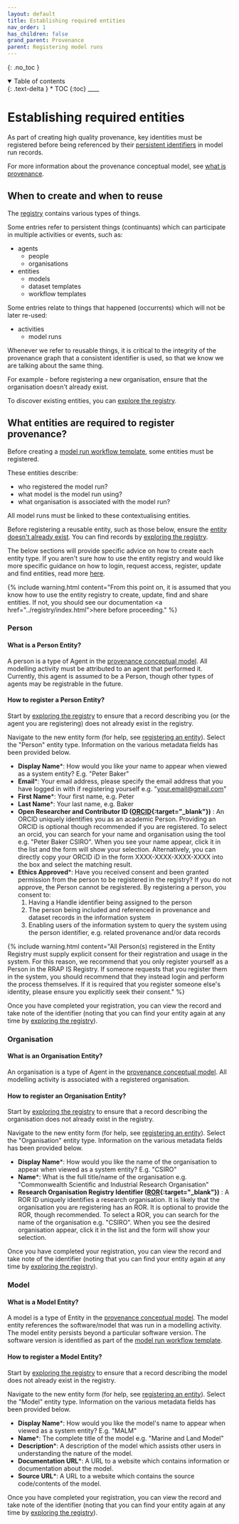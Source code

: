 ```yaml
---
layout: default
title: Establishing required entities
nav_order: 1
has_children: false
grand_parent: Provenance
parent: Registering model runs
---
```


{: .no_toc }

<details  open markdown="block">
  <summary>
    Table of contents
  </summary>
{: .text-delta }
* TOC
{:toc}
____
</details>

# Establishing required entities

As part of creating high quality provenance, key identities must be registered before being referenced by their [persistent identifiers](../../digital-object-identifiers.md) in model run records.

For more information about the provenance conceptual model, see [what is provenance](../overview/what-is-provenance.html).

## When to create and when to reuse

The [registry](../registry/index.html) contains various types of things.

Some entries refer to persistent things (continuants) which can participate in multiple activities or events, such as:

-   agents
    -   people
    -   organisations
-   entities
    -   models
    -   dataset templates
    -   workflow templates

Some entries relate to things that happened (occurrents) which will not be later re-used:

-   activities
    -   model runs

Whenever we refer to reusable things, it is critical to the integrity of the provenance graph that a consistent identifier is used, so that we know we are talking about the same thing.

For example - before registering a new organisation, ensure that the organisation doesn't already exist.

To discover existing entities, you can [explore the registry](../registry/exploring_the_registry.html).

## What entities are required to register provenance?

Before creating a [model run workflow template](./model-workflow-configuration.html), some entities must be registered.

These entities describe:

-   who registered the model run?
-   what model is the model run using?
-   what organisation is associated with the model run?

All model runs must be linked to these contextualising entities.

Before registering a reusable entity, such as those below, ensure the [entity doesn't already exist](#when-to-create-and-when-to-reuse). You can find records by [exploring the registry](../registry/exploring_the_registry.html).

The below sections will provide specific advice on how to create each entity type. If you aren't sure how to use the entity registry and would like more specific guidance on how to login, request access, register, update and find entities, read more [here](../registry/index.html).

{% include warning.html content="From this point on, it is assumed that you know how to use the entity registry to create, update, find and share entities. If not, you should see our documentation <a href=\"../registry/index.html\">here</a> before proceeding." %}

### Person

#### What is a Person Entity?

A person is a type of Agent in the [provenance conceptual model](../index.html). All modelling activity must be attributed to an agent that performed it. Currently, this agent is assumed to be a Person, though other types of agents may be registrable in the future.

#### How to register a Person Entity?

Start by [exploring the registry](../registry/exploring_the_registry.html) to ensure that a record describing you (or the agent you are registering) does not already exist in the registry.

Navigate to the new entity form (for help, see [registering an entity](../registry/registering_and_updating.html)). Select the "Person" entity type. Information on the various metadata fields has been provided below.

-   **Display Name**\*: How would you like your name to appear when viewed as a system entity? E.g. "Peter Baker"
-   **Email**\*: Your email address, please specify the email address that you have logged in with if registering yourself e.g. "your.email@gmail.com"
-   **First Name**\*: Your first name, e.g. Peter
-   **Last Name**\*: Your last name, e.g. Baker
-   **Open Researcher and Contributor ID ([ORCID](https://orcid.org){:target="\_blank"})** : An ORCID uniquely identifies you as an academic Person. Providing an ORCID is optional though recommended if you are registered. To select an orcid, you can search for your name and organisation using the tool e.g. "Peter Baker CSIRO". When you see your name appear, click it in the list and the form will show your selection. Alternatively, you can directly copy your ORCID iD in the form XXXX-XXXX-XXXX-XXXX into the box and select the matching result.
-   **Ethics Approved**\*: Have you received consent and been granted permission from the person to be registered in the registry? If you do not approve, the Person cannot be registered. By registering a person, you consent to:
    1.  Having a Handle identifier being assigned to the person
    1.  The person being included and referenced in provenance and dataset records in the information system
    1.  Enabling users of the information system to query the system using the person identifier, e.g. related provenance and/or data records

{% include warning.html content="All Person(s) registered in the Entity Registry must supply explicit consent for their registration and usage in the system. For this reason, we recommend that you only register yourself as a Person in the RRAP IS Registry. If someone requests that you register them in the system, you should recommend that they instead login and perform the process themselves. If it is required that you register someone else's identity, please ensure you explicitly seek their consent." %}

Once you have completed your registration, you can view the record and take note of the identifier (noting that you can find your entity again at any time by [exploring the registry](../registry/exploring_the_registry.html)).

### Organisation

#### What is an Organisation Entity?

An organisation is a type of Agent in the [provenance conceptual model](../index.html). All modelling activity is associated with a registered organisation.

#### How to register an Organisation Entity?

Start by [exploring the registry](../registry/exploring_the_registry.html) to ensure that a record describing the organisation does not already exist in the registry.

Navigate to the new entity form (for help, see [registering an entity](../registry/registering_and_updating.html)). Select the "Organisation" entity type. Information on the various metadata fields has been provided below.

-   **Display Name**\*: How would you like the name of the organisation to appear when viewed as a system entity? E.g. "CSIRO"
-   **Name**\*: What is the full title/name of the organisation e.g. "Commonwealth Scientific and Industrial Research Organisation"
-   **Research Organisation Registry Identifier ([ROR](https://ror.org){:target="\_blank"})** : A ROR ID uniquely identifies a research organisation. It is likely that the organisation you are registering has an ROR. It is optional to provide the ROR, though recommended. To select a ROR, you can search for the name of the organisation e.g. "CSIRO". When you see the desired organisation appear, click it in the list and the form will show your selection.

Once you have completed your registration, you can view the record and take note of the identifier (noting that you can find your entity again at any time by [exploring the registry](../registry/exploring_the_registry.html)).

### Model

#### What is a Model Entity?

A model is a type of Entity in the [provenance conceptual model](../index.html). The model entity references the software/model that was run in a modelling activity. The model entity persists beyond a particular software version. The software version is identified as part of the [model run workflow template](./model-workflow-configuration.html).

#### How to register a Model Entity?

Start by [exploring the registry](../registry/exploring_the_registry.html) to ensure that a record describing the model does not already exist in the registry.

Navigate to the new entity form (for help, see [registering an entity](../registry/registering_and_updating.html)). Select the "Model" entity type. Information on the various metadata fields has been provided below.

-   **Display Name**\*: How would you like the model's name to appear when viewed as a system entity? E.g. "MALM"
-   **Name**\*: The complete title of the model e.g. "Marine and Land Model"
-   **Description**\*: A description of the model which assists other users in understanding the nature of the model.
-   **Documentation URL**\*: A URL to a website which contains information or documentation about the model.
-   **Source URL**\*: A URL to a website which contains the source code/contents of the model.

Once you have completed your registration, you can view the record and take note of the identifier (noting that you can find your entity again at any time by [exploring the registry](../registry/exploring_the_registry.html)).
